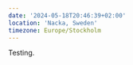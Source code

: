 ```yaml
---
date: '2024-05-18T20:46:39+02:00'
location: 'Nacka, Sweden'
timezone: Europe/Stockholm
---
```

Testing.

